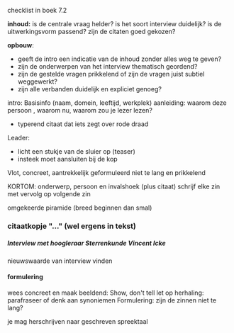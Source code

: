 checklist in boek 7.2

**inhoud:**
is de centrale vraag helder?
is het soort interview duidelijk?
is de uitwerkingsvorm passend?
zijn de citaten goed gekozen?

**opbouw**:
- geeft de intro een indicatie van de inhoud zonder alles weg te geven?
- zijn de onderwerpen van het interview thematisch geordend?
- zijn de gestelde vragen prikkelend of zijn de vragen juist subtiel weggewerkt?
- zijn alle verbanden duidelijk en expliciet genoeg?

intro:
Basisinfo (naam, domein, leeftijd, werkplek)
aanleiding: waarom deze persoon , waarom nu, waarom zou je lezer lezen?
- typerend citaat dat iets zegt over rode draad

Leader:
- licht een stukje van de sluier op (teaser)
- insteek moet aansluiten bij de kop

Vlot, concreet, aantrekkelijk geformuleerd
niet te lang en prikkelend

KORTOM: onderwerp, persoon en invalshoek (plus citaat)
schrijf elke zin met vervolg op volgende zin

omgekeerde piramide (breed beginnen dan smal)

### citaatkopje "..." (wel ergens in tekst)
##### Interview met hoogleraar Sterrenkunde Vincent Icke


nieuwswaarde van interview vinden

#### **formulering**
wees concreet en maak beeldend: Show, don't tell
let op herhaling: parafraseer of denk aan synoniemen
Formulering: 
zijn de zinnen niet te lang?

je mag herschrijven naar geschreven spreektaal



